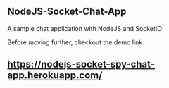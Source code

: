 ## NodeJS-Socket-Chat-App
A sample chat application with NodeJS and SocketIO

Before moving further, checkout the demo link.

## https://nodejs-socket-spy-chat-app.herokuapp.com/